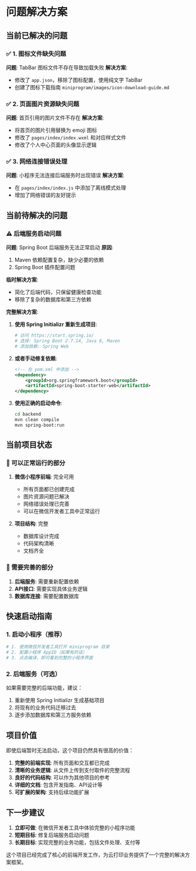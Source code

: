 # 问题解决方案

## 当前已解决的问题

### ✅ 1. 图标文件缺失问题
**问题**: TabBar 图标文件不存在导致加载失败
**解决方案**: 
- 修改了 `app.json`，移除了图标配置，使用纯文字 TabBar
- 创建了图标下载指南 `miniprogram/images/icon-download-guide.md`

### ✅ 2. 页面图片资源缺失问题  
**问题**: 首页引用的图片文件不存在
**解决方案**:
- 将首页的图片引用替换为 emoji 图标
- 修改了 `pages/index/index.wxml` 和对应样式文件
- 修改了个人中心页面的头像显示逻辑

### ✅ 3. 网络连接错误处理
**问题**: 小程序无法连接后端服务时出现错误
**解决方案**:
- 在 `pages/index/index.js` 中添加了离线模式处理
- 增加了网络错误的友好提示

## 当前待解决的问题

### ⚠️ 后端服务启动问题
**问题**: Spring Boot 后端服务无法正常启动
**原因**: 
1. Maven 依赖配置复杂，缺少必要的依赖
2. Spring Boot 插件配置问题

**临时解决方案**:
- 简化了后端代码，只保留健康检查功能
- 移除了复杂的数据库和第三方依赖

**完整解决方案**:
1. **使用 Spring Initializr 重新生成项目**:
   ```bash
   # 访问 https://start.spring.io/
   # 选择: Spring Boot 2.7.14, Java 8, Maven
   # 添加依赖: Spring Web
   ```

2. **或者手动修复依赖**:
   ```xml
   <!-- 在 pom.xml 中添加 -->
   <dependency>
       <groupId>org.springframework.boot</groupId>
       <artifactId>spring-boot-starter-web</artifactId>
   </dependency>
   ```

3. **使用正确的启动命令**:
   ```bash
   cd backend
   mvn clean compile
   mvn spring-boot:run
   ```

## 当前项目状态

### 🎯 可以正常运行的部分
1. **微信小程序前端**: 完全可用
   - 所有页面都已创建完成
   - 图片资源问题已解决
   - 网络错误处理已完善
   - 可以在微信开发者工具中正常运行

2. **项目结构**: 完整
   - 数据库设计完成
   - 代码架构清晰
   - 文档齐全

### 🔧 需要完善的部分
1. **后端服务**: 需要重新配置依赖
2. **API接口**: 需要实现具体业务逻辑
3. **数据库连接**: 需要配置数据库

## 快速启动指南

### 1. 启动小程序（推荐）
```bash
# 1. 使用微信开发者工具打开 miniprogram 目录
# 2. 配置小程序 AppID（如果有的话）
# 3. 点击编译，即可看到完整的小程序界面
```

### 2. 后端服务（可选）
如果需要完整的后端功能，建议：
1. 重新使用 Spring Initializr 生成基础项目
2. 将现有的业务代码迁移过去
3. 逐步添加数据库和第三方服务依赖

## 项目价值

即使后端暂时无法启动，这个项目仍然具有很高的价值：

1. **完整的前端实现**: 所有页面和交互都已完成
2. **清晰的业务逻辑**: 从文件上传到支付取件的完整流程
3. **良好的代码结构**: 可以作为其他项目的参考
4. **详细的文档**: 包含开发指南、API设计等
5. **可扩展的架构**: 支持后续功能扩展

## 下一步建议

1. **立即可做**: 在微信开发者工具中体验完整的小程序功能
2. **短期目标**: 修复后端服务启动问题
3. **长期目标**: 实现完整的业务功能，包括文件处理、支付等

这个项目已经完成了核心的前端开发工作，为云打印业务提供了一个完整的解决方案框架。
